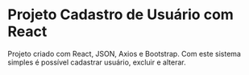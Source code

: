 # Projeto Cadastro de Usuário com React
Projeto criado com React, JSON, Axios e Bootstrap.
Com este sistema simples é possível cadastrar usuário, excluir e alterar.

